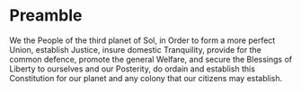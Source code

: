 # Preamble

We the People of the third planet of Sol, in Order to form a more perfect Union, establish Justice, insure domestic Tranquility, provide for the common defence, promote the general Welfare, and secure the Blessings of Liberty to ourselves and our Posterity, do ordain and establish this Constitution for our planet and any colony that our citizens may establish.
